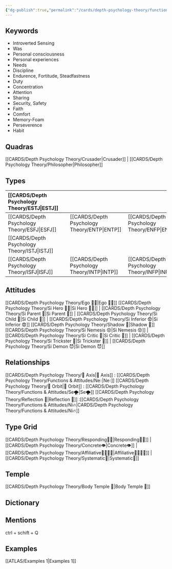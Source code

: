 ```yaml
---
{"dg-publish":true,"permalink":"/cards/depth-psychology-theory/functions-and-attitudes/si/","noteIcon":"","created":"2022-12-27T21:21:32.893+01:00","updated":"2023-04-19T18:39:01.679+02:00"}
---
```



## Keywords
- Introverted Sensing
- Was
- Personal consciousness
- Personal experiences
- Needs
- Discipline
- Endurence, Fortitude, Steadfastness
- Duty
- Concentration
- Attention
- Sharing
- Security, Safety
- Faith
- Comfort
- Memory-Foam
- Perseverence
- Habit  

## Quadras
[[CARDS/Depth Psychology Theory/Crusader\|Crusader]] | [[CARDS/Depth Psychology Theory/Philosopher\|Philosopher]] 

## Types 

| [[CARDS/Depth Psychology Theory/ESTJ\|ESTJ]]&nbsp; | |   | |
|:---------------|:-----------|:---------------|:---------------|
| [[CARDS/Depth Psychology Theory/ESFJ\|ESFJ]]       |  | [[CARDS/Depth Psychology Theory/ENTP\|ENTP]]&nbsp; | [[CARDS/Depth Psychology Theory/ENFP\|ENFP]]       |
| [[CARDS/Depth Psychology Theory/ISTJ\|ISTJ]]       |  |   |    |
| [[CARDS/Depth Psychology Theory/ISFJ\|ISFJ]]&nbsp; |  |  [[CARDS/Depth Psychology Theory/INTP\|INTP]]      | [[CARDS/Depth Psychology Theory/INFP\|INFP]]       |  

## Attitudes
[[CARDS/Depth Psychology Theory/Ego 🙋‍♂️\|Ego 🙋‍♂️]]
[[CARDS/Depth Psychology Theory/Si Hero 🦸‍♂️\|Si Hero 🦸‍♂️]] | [[CARDS/Depth Psychology Theory/Si Parent 🤨\|Si Parent 🤨]] | [[CARDS/Depth Psychology Theory/Si Child 🧒\|Si Child 🧒]] | [[CARDS/Depth Psychology Theory/Si Inferior 😨\|Si Inferior 😨]]
[[CARDS/Depth Psychology Theory/Shadow 👤\|Shadow 👤]] 
[[CARDS/Depth Psychology Theory/Si Nemesis 😟\|Si Nemesis 😟]] | [[CARDS/Depth Psychology Theory/Si Critic 🤔\|Si Critic 🤔]] | [[CARDS/Depth Psychology Theory/Si Trickster 🤡\|Si Trickster 🤡]] | [[CARDS/Depth Psychology Theory/Si Demon 😈\|Si Demon 😈]]

## Relationships 
[[CARDS/Depth Psychology Theory/🧲 Axis\|🧲 Axis]] : [[CARDS/Depth Psychology Theory/Functions & Attitudes/Ne💧\|Ne💧]]
[[CARDS/Depth Psychology Theory/🔄 Orbit\|🔄 Orbit]] : [[CARDS/Depth Psychology Theory/Functions & Attitudes/Se🌪️\|Se🌪️]]
[[CARDS/Depth Psychology Theory/Reflection 🔀\|Reflection 🔀]]  :[[CARDS/Depth Psychology Theory/Functions & Attitudes/Ni🔥\|CARDS/Depth Psychology Theory/Functions & Attitudes/Ni🔥]] 

## Type Grid 
[[CARDS/Depth Psychology Theory/Responding🧘‍♂️\|Responding🧘‍♂️]] | [[CARDS/Depth Psychology Theory/Concrete👁️\|Concrete👁️]] | [[CARDS/Depth Psychology Theory/Affiliative👨‍👩‍👧‍👦\|Affiliative👨‍👩‍👧‍👦]] | [[CARDS/Depth Psychology Theory/Systematic🔧\|Systematic🔧]] 

## Temple 
[[CARDS/Depth Psychology Theory/Body Temple 🌳\|Body Temple 🌳]]

## Dictionary


## Mentions 
ctrl + schift + Q

## Examples 
[[ATLAS/Examples 1\|Examples 1]] 
